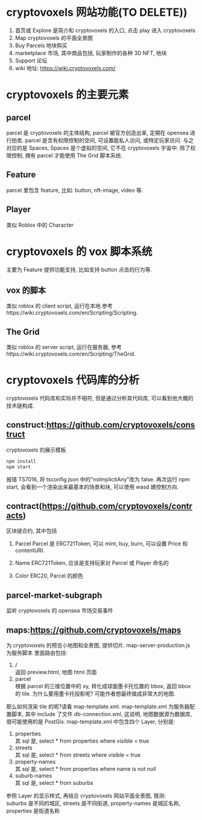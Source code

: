 # cryptovoxels 网站功能(TO DELETE))

1. 首页或 Explore
   是简介和 cryptovoxels 的入口, 点击 play 进入 cryptovoxels
2. Map
   cryptovoxels 的平面全景图
3. Buy Parcels
   地块购买
4. marketplace
   市场, 其中商品包括, 玩家制作的各种 3D NFT, 地块
5. Support
   论坛
6. wiki 地址: <https://wiki.cryptovoxels.com/>

# cryptovoxels 的主要元素

## parcel

parcel 是 cryptovoxels 的主体结构, parcel 被官方创造出来, 定期在 opensea 进行拍卖. parcel 是含有权限控制的空间, 可设置能私人访问, 或特定玩家访问.
与之对应的是 Spaces, Spaces 是个虚拟的空间, 它不在 cryptovoxels 宇宙中.
除了权限控制, 拥有 parcel 才能使用 The Grid 脚本系统.

## Feature

parcel 里包含 feature, 比如:
button, nft-image, video 等.

## Player

类似 Roblox 中的 Character

# cryptovoxels 的 vox 脚本系统

主要为 Feature 提供功能支持, 比如支持 button 点击的行为等.

## vox 的脚本

类似 roblox 的 client script, 运行在本地.参考https://wiki.cryptovoxels.com/en/Scripting/Scripting.

## The Grid

类似 roblox 的 server script, 运行在服务器, 参考https://wiki.cryptovoxels.com/en/Scripting/TheGrid.

# cryptovoxels 代码库的分析

cryptovoxels 代码库和实际并不相符, 但是通过分析其代码库, 可以看到他大概的技术链构成.

## construct:https://github.com/cryptovoxels/construct

cryptovoxels 的展示模板

```bash
npm install
npm start
```

报错 TS7016, 将 tsconfig.json 中的"noImplicitAny"改为 false.
再次运行 npm start, 会看到一个渲染出来最基本的场景和块, 可以使用 wasd 建控制方向.

## contract(https://github.com/cryptovoxels/contracts)

区块链合约, 其中包括

1. Parcel
   Parcel 是 ERC721Token, 可以 mint, buy, burn, 可以设置 Price 和 contentURI.

2. Name
   ERC721Token, 应该是支持玩家对 Parcel 或 Player 命名的

3. Color
   ERC20, Parcel 的颜色

## parcel-market-subgraph

监听 cryptovoxels 的 opensea 市场交易事件

## maps:https://github.com/cryptovoxels/maps

为 cryptovoxels 的预览小地图和全景图, 提供切片.
map-server-production.js 为服务脚本
里面路由包括:

1. /  
   返回 preview.html, 地图 html 页面
2. parcel  
   根据 parcel 的三维位置中的 xy, 转化成球面墨卡托位置的 bbox, 返回 bbox 的 tile.
   为什么要用墨卡托投影呢? 可能作者想最终做成非常大的地图.

那么如何渲染 tile 的呢?请看 map-template.xml.
map-template.xml 为服务器配置脚本, 其中 include 了文件 db-connection.xml, 这说明, 地图数据源为数据库, 很可能使用的是 PostGis.
map-template.xml 中包含四个 Layer, 分别是:

1. properties  
   其 sql 是, select \* from properties where visible = true
2. streets  
   其 sql 是, select \* from streets where visible = true
3. property-names  
   其 sql 是, select \* from properties where name is not null
4. suburb-names  
   其 sql 是, select \* from suburbs

参照 Layer 的显示样式, 再结合 cryptovoxels 网站平面全景图, 猜测:  
suburbs 是不同的城区, streets 是不同街道, property-names 是城区名称, properties 是街道名称
